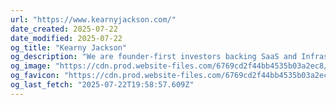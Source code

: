```yaml
---
url: "https://www.kearnyjackson.com/"
date_created: 2025-07-22
date_modified: 2025-07-22
og_title: "Kearny Jackson"
og_description: "We are founder-first investors backing SaaS and Infrastructure startups at the earliest stages"
og_image: "https://cdn.prod.website-files.com/6769cd2f44bb4535b03a2ec8/676acf3e4b695eee1c9c83d3_open-graph-kearny-jackson.jpg"
og_favicon: "https://cdn.prod.website-files.com/6769cd2f44bb4535b03a2ec8/676ad00dc3b662005e50da1a_favicon-kearny-jackson-logo.jpg"
og_last_fetch: "2025-07-22T19:58:57.609Z"
---
```

